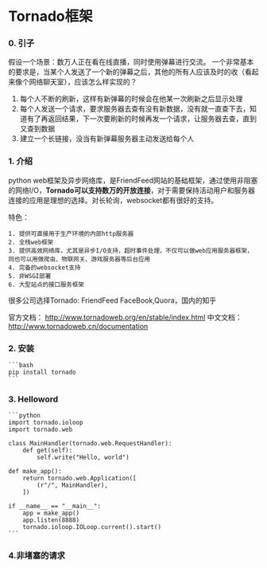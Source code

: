 # Tornado框架
### 0. 引子
假设一个场景：数万人正在看在线直播，同时使用弹幕进行交流。
一个非常基本的要求是，当某个人发送了一个新的弹幕之后，其他的所有人应该及时的收（看起来像个网络聊天室），应该怎么样实现的？

1. 每个人不断的刷新，这样有新弹幕的时候会在他某一次刷新之后显示处理
2. 每个人发送一个请求，要求服务器去查有没有新数据，没有就一直查下去，知道有了再返回结果，下一次要刷新的时候再发一个请求，让服务器去查，直到又查到数据
3. 建立一个长链接，没当有新弹幕服务器主动发送给每个人



### 1. 介绍
   python web框架及异步网络库，是FriendFeed网站的基础框架，通过使用非阻塞的网络I/O，**Tornado可以支持数万的开放连接**，对于需要保持活动用户和服务器连接的应用是理想的选择。对长轮询，websocket都有很好的支持。

特色：

    1. 提供可直接用于生产环境的内部http服务器
    2. 全栈web框架
    3. 提供高效网络库，尤其是异步I/O支持，超时事件处理，不仅可以做web应用服务器框架，同也可以用做爬虫、物联网关、游戏服务器等后台应用
    4. 完备的websocket支持
    5. 非WSGI部署
    6. 大型站点的接口服务框架

很多公司选择Tornado:
	FriendFeed FaceBook,Quora，国内的知乎

官方文档： http://www.tornadoweb.org/en/stable/index.html
中文文档： http://www.tornadoweb.cn/documentation

### 2. 安装
    ```bash
    pip install tornado
    ```
    
### 3. Helloword
    ```python
    import tornado.ioloop
    import tornado.web
    
    class MainHandler(tornado.web.RequestHandler):
        def get(self):
            self.write("Hello, world")
    
    def make_app():
        return tornado.web.Application([
            (r"/", MainHandler),
        ])
    
    if __name__ == "__main__":
        app = make_app()
        app.listen(8888)
        tornado.ioloop.IOLoop.current().start()
    ```
    
    
### 4.非堵塞的请求